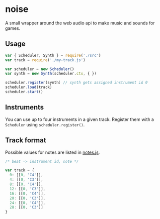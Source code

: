 # noise

A small wrapper around the web audio api to make music and sounds for games.

## Usage

```js
var { Scheduler, Synth } = require('./src')
var track = require('./my-track.js')

var scheduler = new Scheduler()
var synth = new Synth(scheduler.ctx, { })

scheduler.register(synth) // synth gets assigned instrument id 0
scheduler.load(track)
scheduler.start()
```

## Instruments

You can use up to four instruments in a given track.
Register them with a `Scheduler` using `scheduler.register()`.

## Track format 

Possible values for notes are listed in [notes.js](src/notes.js).

```js
/* beat -> instrument id, note */

var track = {
  0: [[0, 'C4']],
  4: [[0, 'C3']],
  8: [[0, 'C4']],
  12: [[0, 'C3']],
  16: [[0, 'C4']],
  20: [[0, 'C3']],
  24: [[0, 'C4']],
  28: [[0, 'C3']]
}
```

